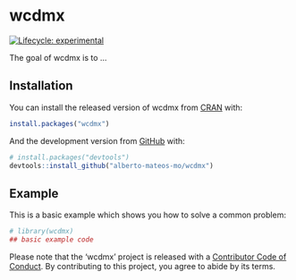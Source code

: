 
<!-- README.md is generated from README.Rmd. Please edit that file -->

# wcdmx

<!-- badges: start -->

[![Lifecycle:
experimental](https://img.shields.io/badge/lifecycle-experimental-orange.svg)](https://www.tidyverse.org/lifecycle/#experimental)
<!-- badges: end -->

The goal of wcdmx is to …

## Installation

You can install the released version of wcdmx from
[CRAN](https://CRAN.R-project.org) with:

``` r
install.packages("wcdmx")
```

And the development version from [GitHub](https://github.com/) with:

``` r
# install.packages("devtools")
devtools::install_github("alberto-mateos-mo/wcdmx")
```

## Example

This is a basic example which shows you how to solve a common problem:

``` r
# library(wcdmx)
## basic example code
```

Please note that the ‘wcdmx’ project is released with a [Contributor
Code of Conduct](CODE_OF_CONDUCT.md). By contributing to this project,
you agree to abide by its terms.
